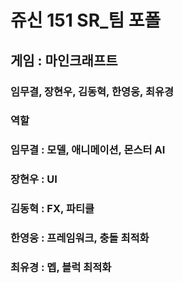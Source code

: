 # 쥬신 151 SR_팀 포폴 
## 게임 : 마인크래프트
 
### 임무결, 장현우, 김동혁, 한영웅, 최유경
### 역할 

### 임무결 : 모델, 애니메이션, 몬스터 AI
### 장현우 : UI
### 김동혁 : FX, 파티클
### 한영웅 : 프레임워크, 충돌 최적화
### 최유경 : 멥, 블럭 최적화
